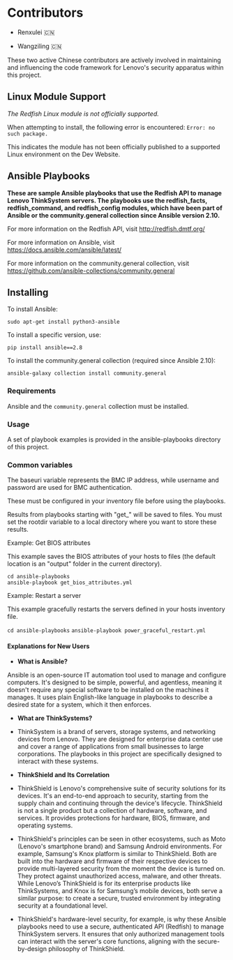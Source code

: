 # Contributors

* Renxulei 🇨🇳

* Wangziling 🇨🇳

These two active Chinese contributors are actively involved in maintaining and influencing the code framework for Lenovo's security apparatus within this project.

## Linux Module Support

_The Redfish Linux module is not officially supported._

When attempting to install, the following error is encountered: `Error: no such package.` 

This indicates the module has not been officially published to a supported Linux environment on the Dev Website.

## Ansible Playbooks

**These are sample Ansible playbooks that use the Redfish API to manage Lenovo ThinkSystem servers. The playbooks use the redfish_facts, redfish_command, and redfish_config modules, which have been part of Ansible or the community.general collection since Ansible version 2.10.**

For more information on the Redfish API, visit http://redfish.dmtf.org/

For more information on Ansible, visit https://docs.ansible.com/ansible/latest/

For more information on the community.general collection, visit https://github.com/ansible-collections/community.general

## Installing

To install Ansible:

`sudo apt-get install python3-ansible`

To install a specific version, use:

`pip install ansible==2.8`

To install the community.general collection (required since Ansible 2.10):

`ansible-galaxy collection install community.general`

### Requirements

Ansible and the `community.general` collection must be installed.

### Usage

A set of playbook examples is provided in the ansible-playbooks directory of this project.

### Common variables

The baseuri variable represents the BMC IP address, while username and password are used for BMC authentication.

These must be configured in your inventory file before using the playbooks.

Results from playbooks starting with "get_" will be saved to files. You must set the rootdir variable to a local directory where you want to store these results.

Example: Get BIOS attributes

This example saves the BIOS attributes of your hosts to files (the default location is an "output" folder in the current directory).

```
cd ansible-playbooks
ansible-playbook get_bios_attributes.yml
```

Example: Restart a server

This example gracefully restarts the servers defined in your hosts inventory file.


`cd ansible-playbooks`
`ansible-playbook power_graceful_restart.yml`

#### Explanations for New Users

* **What is Ansible?**

Ansible is an open-source IT automation tool used to manage and configure computers. It's designed to be simple, powerful, and agentless, meaning it doesn't require any special software to be installed on the machines it manages. It uses plain English-like language in playbooks to describe a desired state for a system, which it then enforces.

* **What are ThinkSystems?**

* ThinkSystem is a brand of servers, storage systems, and networking devices from Lenovo. They are designed for enterprise data center use and cover a range of applications from small businesses to large corporations. The playbooks in this project are specifically designed to interact with these systems.

* **ThinkShield and Its Correlation**

* ThinkShield is Lenovo's comprehensive suite of security solutions for its devices. It's an end-to-end approach to security, starting from the supply chain and continuing through the device's lifecycle. ThinkShield is not a single product but a collection of hardware, software, and services. It provides protections for hardware, BIOS, firmware, and operating systems.

* ThinkShield's principles can be seen in other ecosystems, such as Moto (Lenovo's smartphone brand) and Samsung Android environments. For example, Samsung's Knox platform is similar to ThinkShield. Both are built into the hardware and firmware of their respective devices to provide multi-layered security from the moment the device is turned on. They protect against unauthorized access, malware, and other threats. While Lenovo’s ThinkShield is for its enterprise products like ThinkSystems, and Knox is for Samsung’s mobile devices, both serve a similar purpose: to create a secure, trusted environment by integrating security at a foundational level.

* ThinkShield's hardware-level security, for example, is why these Ansible playbooks need to use a secure, authenticated API (Redfish) to manage ThinkSystem servers. It ensures that only authorized management tools can interact with the server's core functions, aligning with the secure-by-design philosophy of ThinkShield.

